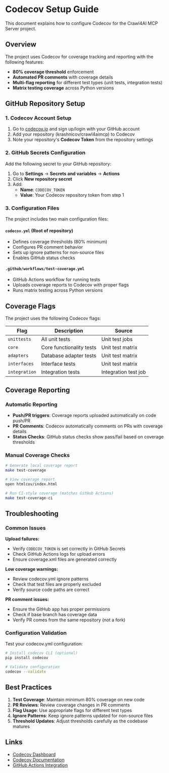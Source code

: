 # Codecov Setup Guide

This document explains how to configure Codecov for the Crawl4AI MCP Server project.

## Overview

The project uses Codecov for coverage tracking and reporting with the following features:

- **80% coverage threshold** enforcement
- **Automated PR comments** with coverage details
- **Multi-flag reporting** for different test types (unit tests, integration tests)
- **Matrix testing coverage** across Python versions

## GitHub Repository Setup

### 1. Codecov Account Setup

1. Go to [codecov.io](https://codecov.io) and sign up/login with your GitHub account
2. Add your repository (krashnicov/crawl4aimcp) to Codecov
3. Note your repository's **Codecov Token** from the repository settings

### 2. GitHub Secrets Configuration

Add the following secret to your GitHub repository:

1. Go to **Settings** → **Secrets and variables** → **Actions**
2. Click **New repository secret**
3. Add:
   - **Name**: `CODECOV_TOKEN`
   - **Value**: Your Codecov repository token from step 1

### 3. Configuration Files

The project includes two main configuration files:

#### `codecov.yml` (Root of repository)

- Defines coverage thresholds (80% minimum)
- Configures PR comment behavior
- Sets up ignore patterns for non-source files
- Enables GitHub status checks

#### `.github/workflows/test-coverage.yml`

- GitHub Actions workflow for running tests
- Uploads coverage reports to Codecov with proper flags
- Runs matrix testing across Python versions

## Coverage Flags

The project uses the following Codecov flags:

| Flag | Description | Source |
|------|-------------|---------|
| `unittests` | All unit tests | Unit test jobs |
| `core` | Core functionality tests | Unit test matrix |
| `adapters` | Database adapter tests | Unit test matrix |
| `interfaces` | Interface tests | Unit test matrix |
| `integration` | Integration tests | Integration test job |

## Coverage Reporting

### Automatic Reporting

- **Push/PR triggers**: Coverage reports uploaded automatically on code push/PR
- **PR Comments**: Codecov automatically comments on PRs with coverage details
- **Status Checks**: GitHub status checks show pass/fail based on coverage thresholds

### Manual Coverage Checks

```bash
# Generate local coverage report
make test-coverage

# View coverage report
open htmlcov/index.html

# Run CI-style coverage (matches GitHub Actions)
make test-coverage-ci
```

## Troubleshooting

### Common Issues

**Upload failures:**

- Verify `CODECOV_TOKEN` is set correctly in GitHub Secrets
- Check GitHub Actions logs for upload errors
- Ensure coverage.xml files are generated correctly

**Low coverage warnings:**

- Review codecov.yml ignore patterns
- Check that test files are properly excluded
- Verify source code paths are correct

**PR comment issues:**

- Ensure the GitHub app has proper permissions
- Check if base branch has coverage data
- Verify PR comes from the same repository (not a fork)

### Configuration Validation

Test your codecov.yml configuration:

```bash
# Install codecov CLI (optional)
pip install codecov

# Validate configuration
codecov --validate
```

## Best Practices

1. **Test Coverage**: Maintain minimum 80% coverage on new code
2. **PR Reviews**: Review coverage changes in PR comments
3. **Flag Usage**: Use appropriate flags for different test types
4. **Ignore Patterns**: Keep ignore patterns updated for non-source files
5. **Threshold Updates**: Adjust thresholds carefully as the codebase matures

## Links

- [Codecov Dashboard](https://codecov.io/gh/krashnicov/crawl4aimcp)
- [Codecov Documentation](https://docs.codecov.com/)
- [GitHub Actions Integration](https://docs.codecov.com/docs/github-actions)
